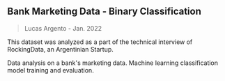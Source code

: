 ## Bank Marketing Data - Binary Classification

> Lucas Argento - Jan. 2022

This dataset was analyzed as a part of the technical interview of RockingData, an Argentinian Startup.

Data analysis on a bank's marketing data. Machine learning classification model training and evaluation.
